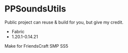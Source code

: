 # PPSoundsUtils
Public project can reuse & build for you, but give my credit.

- Fabric
- 1.20.1-0.14.21

Make for FriendsCraft SMP SS5
